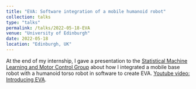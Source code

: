```yaml
---
title: "EVA: Software integration of a mobile humanoid robot"
collection: talks
type: "talks"
permalink: /talks/2022-05-18-EVA
venue: "University of Edinburgh"
date: 2022-05-18
location: "Edinburgh, UK"
---
```


At the end of my internship, I gave a presentation to the [Statistical Machine Learning and Motor Control Group](https://web.inf.ed.ac.uk/slmc) about how I integrated a mobile base robot with a humanoid torso robot in software to create EVA. [Youtube video: Introducing EVA](https://youtu.be/nMkcBbofDY0).

